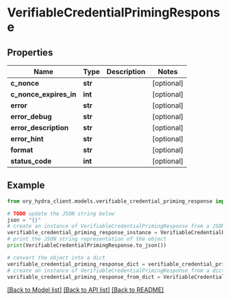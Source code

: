 # VerifiableCredentialPrimingResponse


## Properties

Name | Type | Description | Notes
------------ | ------------- | ------------- | -------------
**c_nonce** | **str** |  | [optional] 
**c_nonce_expires_in** | **int** |  | [optional] 
**error** | **str** |  | [optional] 
**error_debug** | **str** |  | [optional] 
**error_description** | **str** |  | [optional] 
**error_hint** | **str** |  | [optional] 
**format** | **str** |  | [optional] 
**status_code** | **int** |  | [optional] 

## Example

```python
from ory_hydra_client.models.verifiable_credential_priming_response import VerifiableCredentialPrimingResponse

# TODO update the JSON string below
json = "{}"
# create an instance of VerifiableCredentialPrimingResponse from a JSON string
verifiable_credential_priming_response_instance = VerifiableCredentialPrimingResponse.from_json(json)
# print the JSON string representation of the object
print(VerifiableCredentialPrimingResponse.to_json())

# convert the object into a dict
verifiable_credential_priming_response_dict = verifiable_credential_priming_response_instance.to_dict()
# create an instance of VerifiableCredentialPrimingResponse from a dict
verifiable_credential_priming_response_from_dict = VerifiableCredentialPrimingResponse.from_dict(verifiable_credential_priming_response_dict)
```
[[Back to Model list]](../README.md#documentation-for-models) [[Back to API list]](../README.md#documentation-for-api-endpoints) [[Back to README]](../README.md)


